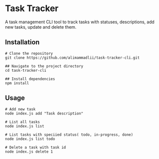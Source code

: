 # Task Tracker
A task management CLI tool to track tasks with statuses, descriptions, add new tasks, update and delete them.

## Installation
```
# Clone the repository
git clone https://github.com/alimammadlii/task-tracker-cli.git

## Navigate to the project directory
cd task-tracker-cli

## Install dependencies
npm install
```

## Usage
```
# Add new task
node index.js add "Task description"

# List all tasks
node index.js list

# List tasks with speciied status( todo, in-progress, done)
node index.js list todo

# Delete a task with task id 
node index.js delete 1
```




